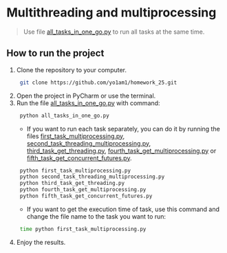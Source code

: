 # Multithreading and multiprocessing
> Use file [all_tasks_in_one_go.py](https://github.com/yo1am1/multiprocessing-multithreading/blob/main/all_tasks_in_one_go.py) to run all tasks at the same time.
## How to run the project
1. Clone the repository to your computer.
   ```bash
    git clone https://github.com/yo1am1/homework_25.git
   ```
2. Open the project in PyCharm or use the terminal.
3. Run the file [all_tasks_in_one_go.py](https://github.com/yo1am1/homework_25/blob/main/all_tasks_in_one_go.py) with command:
   ```bash
    python all_tasks_in_one_go.py
   ```
   * If you want to run each task separately, you can do it by running the files [first_task_multiprocessing.py](https://github.com/yo1am1/homework_25/blob/main/tasks/first_task_multiprocessing.py), [second_task_threading_multiprocessing.py](https://github.com/yo1am1/homework_25/blob/main/tasks/first_task_multiprocessing.py), [third_task_get_threading.py](https://github.com/yo1am1/homework_25/blob/main/tasks/third_task_get_threading.py), [fourth_task_get_multiprocessing.py](https://github.com/yo1am1/homework_25/blob/main/tasks/fourth_task_get_multiprocessing.py) or [fifth_task_get_concurrent_futures.py](https://github.com/yo1am1/homework_25/blob/main/tasks/fifth_task_get_concurent_futures.py).
   ```bash
    python first_task_multiprocessing.py
    python second_task_threading_multiprocessing.py
    python third_task_get_threading.py
    python fourth_task_get_multiprocessing.py
    python fifth_task_get_concurrent_futures.py
   ```
   *  If you want to get the execution time of task, use this command and change the file name to the task you want to run:
   ```bash
    time python first_task_multiprocessing.py
   ```
4. Enjoy the results.
